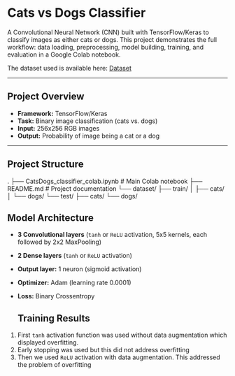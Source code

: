 # Cats vs Dogs Classifier

A Convolutional Neural Network (CNN) built with TensorFlow/Keras to classify images as either cats or dogs. This project demonstrates the full workflow: data loading, preprocessing, model building, training, and evaluation in a Google Colab notebook.

The dataset used is available here: [Dataset](https://www.kaggle.com/datasets/chetankv/dogs-cats-images)

---

## Project Overview

- **Framework:** TensorFlow/Keras
- **Task:** Binary image classification (cats vs. dogs)
- **Input:** 256x256 RGB images
- **Output:** Probability of image being a cat or a dog

---

## Project Structure

.
├── CatsDogs_classifier_colab.ipynb # Main Colab notebook
├── README.md # Project documentation
└── dataset/
├── train/
│ ├── cats/
│ └── dogs/
└── test/
├── cats/
└── dogs/

## Model Architecture

- **3 Convolutional layers** (`tanh` or `ReLU` activation, 5x5 kernels, each followed by 2x2 MaxPooling)
- **2 Dense layers** (`tanh` or `ReLU` activation)
- **Output layer:** 1 neuron (sigmoid activation)
- **Optimizer:** Adam (learning rate 0.0001)
- **Loss:** Binary Crossentropy

  ## Training Results
 1. First `tanh` activation function was used without data augmentation which displayed overfitting.
 2. Early stopping was used but this did not address overfitting
 3. Then we used `ReLU` activation with data augmentation. This addressed the problem of overfitting
